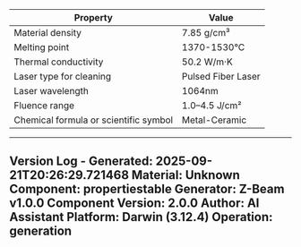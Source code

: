 | Property | Value |
|----------|-------|
| Material density | 7.85 g/cm³ |
| Melting point | 1370-1530°C |
| Thermal conductivity | 50.2 W/m·K |
| Laser type for cleaning | Pulsed Fiber Laser |
| Laser wavelength | 1064nm |
| Fluence range | 1.0–4.5 J/cm² |
| Chemical formula or scientific symbol | Metal-Ceramic |


---
Version Log - Generated: 2025-09-21T20:26:29.721468
Material: Unknown
Component: propertiestable
Generator: Z-Beam v1.0.0
Component Version: 2.0.0
Author: AI Assistant
Platform: Darwin (3.12.4)
Operation: generation
---